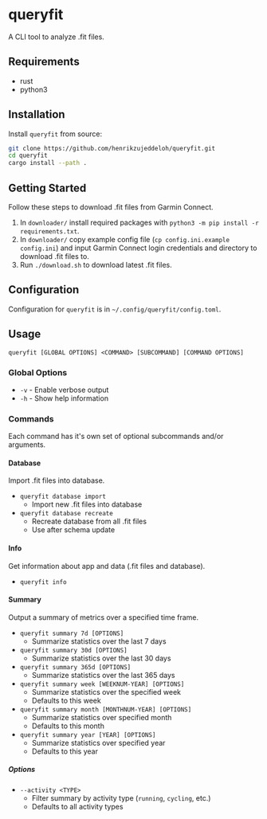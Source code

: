 # queryfit
A CLI tool to analyze .fit files.

## Requirements
- rust
- python3

## Installation
Install `queryfit` from source:
```bash
git clone https://github.com/henrikzujeddeloh/queryfit.git
cd queryfit
cargo install --path .
```

## Getting Started
Follow these steps to download .fit files from Garmin Connect.

1. In `downloader/` install required packages with `python3 -m pip install -r requirements.txt`.
2. In `downloader/` copy example config file (`cp config.ini.example config.ini`) and input Garmin Connect login credentials and directory to download .fit files to.
3. Run `./download.sh` to download latest .fit files.

## Configuration
Configuration for `queryfit` is in `~/.config/queryfit/config.toml`.

## Usage
`queryfit [GLOBAL OPTIONS] <COMMAND> [SUBCOMMAND] [COMMAND OPTIONS]`

### Global Options
- `-v` - Enable verbose output
- `-h` - Show help information

### Commands
Each command has it's own set of optional subcommands and/or arguments.

#### Database
Import .fit files into database.

- `queryfit database import` 
    - Import new .fit files into database
- `queryfit database recreate` 
    - Recreate database from all .fit files
    - Use after schema update

#### Info
Get information about app and data (.fit files and database).

- `queryfit info`

#### Summary
Output a summary of metrics over a specified time frame.

- `queryfit summary 7d [OPTIONS]` 
    - Summarize statistics over the last 7 days
- `queryfit summary 30d [OPTIONS]` 
    - Summarize statistics over the last 30 days
- `queryfit summary 365d [OPTIONS]` 
    - Summarize statistics over the last 365 days
- `queryfit summary week [WEEKNUM-YEAR] [OPTIONS]` 
    - Summarize statistics over the specified week 
    - Defaults to this week
- `queryfit summary month [MONTHNUM-YEAR] [OPTIONS]` 
    - Summarize statistics over specified month
    - Defaults to this month
- `queryfit summary year [YEAR] [OPTIONS]` 
    - Summarize statistics over specified year
    - Defaults to this year

##### Options
- `--activity <TYPE>` 
    - Filter summary by activity type (`running`, `cycling`, etc.)
    - Defaults to all activity types

